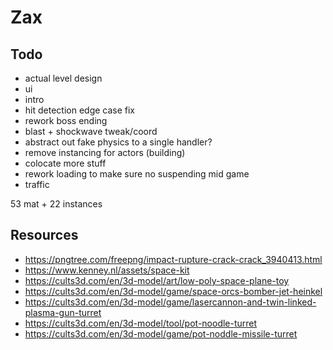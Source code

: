 # Zax

## Todo   
- actual level design    
- ui
- intro  
- hit detection edge case fix  
- rework boss ending   
- blast + shockwave tweak/coord
- abstract out fake physics to a single handler?
- remove instancing for actors (building)
- colocate more stuff  
- rework loading to make sure no suspending mid game
- traffic

53 mat + 22 instances

## Resources
- https://pngtree.com/freepng/impact-rupture-crack-crack_3940413.html
- https://www.kenney.nl/assets/space-kit
- https://cults3d.com/en/3d-model/art/low-poly-space-plane-toy
- https://cults3d.com/en/3d-model/game/space-orcs-bomber-jet-heinkel
- https://cults3d.com/en/3d-model/game/lasercannon-and-twin-linked-plasma-gun-turret
- https://cults3d.com/en/3d-model/tool/pot-noodle-turret
- https://cults3d.com/en/3d-model/game/pot-noddle-missile-turret